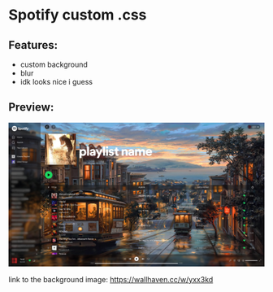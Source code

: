 # Spotify custom .css
## Features:
- custom background
- blur 
- idk looks nice i guess
## Preview:
![alt text](https://raw.githubusercontent.com/linzor/Spotify_Custom_CSS/main/spotify_css_preview.jpg)

link to the background image: https://wallhaven.cc/w/yxx3kd
